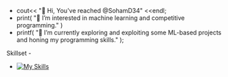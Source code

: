 - cout<< "👋 Hi, You've reached @SohamD34" <<endl;
- print( "👀 I’m interested in machine learning and competitive programming." )
- printf( "🌱 I’m currently exploring and exploiting some ML-based projects and honing my programming skills." );

Skillset - 
- [![My Skills](https://skillicons.dev/icons?i=js,html,css,javascipt,c,cpp,python,r,verilog,matlab,arduino)](https://skillicons.dev)
